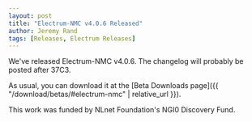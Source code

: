 ```yaml
---
layout: post
title: "Electrum-NMC v4.0.6 Released"
author: Jeremy Rand
tags: [Releases, Electrum Releases]
---
```


We've released Electrum-NMC v4.0.6. The changelog will probably be posted after 37C3.

As usual, you can download it at the [Beta Downloads page]({{ "/download/betas/#electrum-nmc" | relative_url }}).

This work was funded by NLnet Foundation's NGI0 Discovery Fund.
